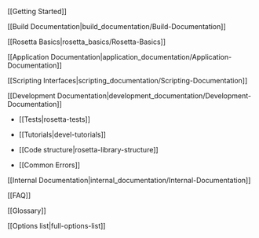 [[Getting Started]]

[[Build Documentation|build_documentation/Build-Documentation]]

[[Rosetta Basics|rosetta_basics/Rosetta-Basics]]

[[Application Documentation|application_documentation/Application-Documentation]]

[[Scripting Interfaces|scripting_documentation/Scripting-Documentation]]

[[Development Documentation|development_documentation/Development-Documentation]]

* [[Tests|rosetta-tests]]

* [[Tutorials|devel-tutorials]]

* [[Code structure|rosetta-library-structure]]

* [[Common Errors]]

<!---BEGIN_INTERNAL-->
[[Internal Documentation|internal_documentation/Internal-Documentation]]
<!---END_INTERNAL-->

[[FAQ]]

[[Glossary]]

[[Options list|full-options-list]]